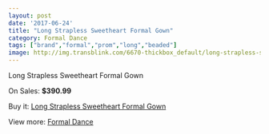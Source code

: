 ```yaml
---
layout: post
date: '2017-06-24'
title: "Long Strapless Sweetheart Formal Gown"
category: Formal Dance
tags: ["brand","formal","prom","long","beaded"]
image: http://img.transblink.com/6670-thickbox_default/long-strapless-sweetheart-formal-gown.jpg
---
```

Long Strapless Sweetheart Formal Gown

On Sales: **$390.99**
<a href="https://www.transblink.com/en/formal-dance/2155-long-strapless-sweetheart-formal-gown.html"><amp-img layout="responsive" width="600" height="600" src="//img.transblink.com/6670-thickbox_default/long-strapless-sweetheart-formal-gown.jpg" alt="Long Strapless Sweetheart Formal Gown 0" /></a>
<a href="https://www.transblink.com/en/formal-dance/2155-long-strapless-sweetheart-formal-gown.html"><amp-img layout="responsive" width="600" height="600" src="//img.transblink.com/6671-thickbox_default/long-strapless-sweetheart-formal-gown.jpg" alt="Long Strapless Sweetheart Formal Gown 1" /></a>

Buy it: [Long Strapless Sweetheart Formal Gown](https://www.transblink.com/en/formal-dance/2155-long-strapless-sweetheart-formal-gown.html "Long Strapless Sweetheart Formal Gown")

View more: [Formal Dance](https://www.transblink.com/en/6-formal-dance "Formal Dance")